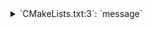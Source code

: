 <details><summary>`CMakeLists.txt:3`: `message`</summary>

<pre>
CMake Error at CMakeLists.txt:3 (message):
</pre>
</details>
